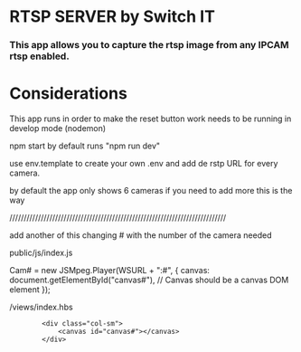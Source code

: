 # RTSP SERVER by Switch IT

### This app allows you to capture the rtsp image from any IPCAM rtsp enabled.

# **Considerations**

This app runs in order to make the reset button work needs to be running
in develop mode (nodemon)

npm start by default runs "npm run dev"

use env.template to create your own .env and add de rstp URL for every camera.

by default the app only shows 6 cameras if you need to add more this is the way

////////////////////////////////////////////////////////////////////////////

add another of this changing # with the number of the camera needed

public/js/index.js

Cam# = new JSMpeg.Player(WSURL + ":#", {
canvas: document.getElementById("canvas#"), // Canvas should be a canvas DOM element
});

/views/index.hbs

            <div class="col-sm">
                <canvas id="canvas#"></canvas>
            </div>
